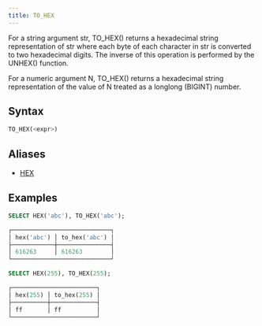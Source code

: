 ```yaml
---
title: TO_HEX
---
```


For a string argument str, TO_HEX() returns a hexadecimal string representation of str where each byte of each character in str is converted to two hexadecimal digits. The inverse of this operation is performed by the UNHEX() function.

For a numeric argument N, TO_HEX() returns a hexadecimal string representation of the value of N treated as a longlong (BIGINT) number. 

## Syntax

```sql
TO_HEX(<expr>)
```

## Aliases

- [HEX](../06-string-functions/hex.md)

## Examples

```sql
SELECT HEX('abc'), TO_HEX('abc');

┌────────────────────────────┐
│ hex('abc') │ to_hex('abc') │
├────────────┼───────────────┤
│ 616263     │ 616263        │
└────────────────────────────┘

SELECT HEX(255), TO_HEX(255);

┌────────────────────────┐
│ hex(255) │ to_hex(255) │
├──────────┼─────────────┤
│ ff       │ ff          │
└────────────────────────┘
```
